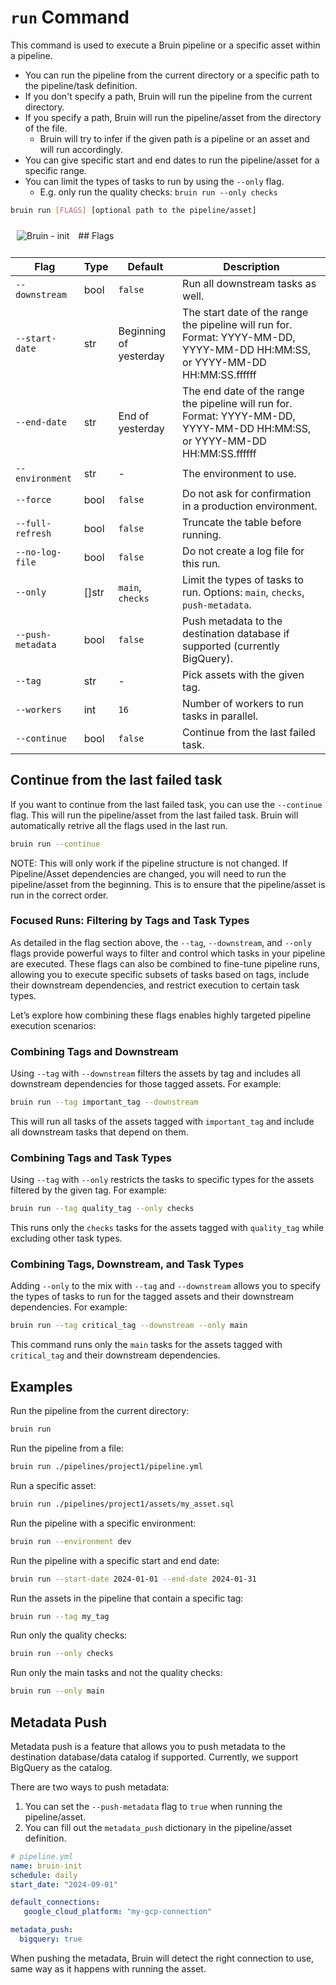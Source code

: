 # `run` Command

This command is used to execute a Bruin pipeline or a specific asset within a pipeline.

- You can run the pipeline from the current directory or a specific path to the pipeline/task definition.
- If you don't specify a path, Bruin will run the pipeline from the current directory.
- If you specify a path, Bruin will run the pipeline/asset from the directory of the file.
  - Bruin will try to infer if the given path is a pipeline or an asset and will run accordingly.
- You can give specific start and end dates to run the pipeline/asset for a specific range.
- You can limit the types of tasks to run by using the `--only` flag.
  - E.g. only run the quality checks: `bruin run --only checks`

```bash
bruin run [FLAGS] [optional path to the pipeline/asset]
```
<img alt="Bruin - init" src="/chesspipeline.gif" style="margin: 10px;" />
## Flags

| Flag | Type | Default | Description |
|------|------|---------|-------------|
| `--downstream` | bool | `false` | Run all downstream tasks as well. |
| `--start-date` | str | Beginning of yesterday | The start date of the range the pipeline will run for. Format: YYYY-MM-DD, YYYY-MM-DD HH:MM:SS, or YYYY-MM-DD HH:MM:SS.ffffff |
| `--end-date` | str | End of yesterday | The end date of the range the pipeline will run for. Format: YYYY-MM-DD, YYYY-MM-DD HH:MM:SS, or YYYY-MM-DD HH:MM:SS.ffffff |
| `--environment` | str | - | The environment to use. |
| `--force` | bool | `false` | Do not ask for confirmation in a production environment. |
| `--full-refresh` | bool | `false` | Truncate the table before running. |
| `--no-log-file` | bool | `false` | Do not create a log file for this run. |
| `--only` | []str | `main`, `checks` | Limit the types of tasks to run. Options: `main`, `checks`, `push-metadata`. |
| `--push-metadata` | bool | `false` | Push metadata to the destination database if supported (currently BigQuery). |
| `--tag` | str | - | Pick assets with the given tag. |
| `--workers` | int | `16` | Number of workers to run tasks in parallel. |
|  `--continue` | bool | `false` | Continue from the last failed task. |


## Continue from the last failed task

If you want to continue from the last failed task, you can use the `--continue` flag. This will run the pipeline/asset from the last failed task. Bruin will automatically retrive all the flags used in the last run.

```bash
bruin run --continue 
```

NOTE: This will only work if the pipeline structure is not changed. If Pipeline/Asset dependencies are changed, you will need to run the pipeline/asset from the beginning. This is to ensure that the pipeline/asset is run in the correct order.

### Focused Runs: Filtering by Tags and Task Types
As detailed in the flag section above, the  `--tag`, `--downstream`, and `--only` flags provide powerful ways to filter and control which tasks in your pipeline are executed. These flags can also be combined to fine-tune pipeline runs, allowing you to execute specific subsets of tasks based on tags, include their downstream dependencies, and restrict execution to certain task types.

Let’s explore how combining these flags enables highly targeted pipeline execution scenarios:

### Combining Tags and Downstream

Using `--tag` with `--downstream` filters the assets by tag and includes all downstream dependencies for those tagged assets. For example:
```bash
bruin run --tag important_tag --downstream
```
This will run all tasks of the assets tagged with `important_tag` and include all downstream tasks that depend on them.

### Combining Tags and Task Types
Using `--tag` with `--only` restricts the tasks to specific types for the assets filtered by the given tag. For example:
```bash
bruin run --tag quality_tag --only checks
```
This runs only the `checks` tasks for the assets tagged with `quality_tag` while excluding other task types.

### Combining Tags, Downstream, and Task Types

Adding `--only` to the mix  with `--tag` and `--downstream` allows you to specify the types of tasks to run for the tagged assets and their downstream dependencies. For example:
```bash
bruin run --tag critical_tag --downstream --only main
```
This command runs only the `main` tasks for the assets tagged with `critical_tag` and their downstream dependencies.
## Examples

Run the pipeline from the current directory:
```bash
bruin run
```

Run the pipeline from a file:
```bash
bruin run ./pipelines/project1/pipeline.yml
```

Run a specific asset:
```bash
bruin run ./pipelines/project1/assets/my_asset.sql
```

Run the pipeline with a specific environment:
```bash
bruin run --environment dev
```

Run the pipeline with a specific start and end date:
```bash
bruin run --start-date 2024-01-01 --end-date 2024-01-31
```

Run the assets in the pipeline that contain a specific tag:
```bash
bruin run --tag my_tag
```

Run only the quality checks:
```bash
bruin run --only checks
```

Run only the main tasks and not the quality checks:
```bash
bruin run --only main
```


## Metadata Push

Metadata push is a feature that allows you to push metadata to the destination database/data catalog if supported. Currently, we support BigQuery as the catalog.

There are two ways to push metadata:
1. You can set the `--push-metadata` flag to `true` when running the pipeline/asset.
2. You can fill out the `metadata_push` dictionary in the pipeline/asset definition.

```yaml
# pipeline.yml
name: bruin-init
schedule: daily
start_date: "2024-09-01"

default_connections:
   google_cloud_platform: "my-gcp-connection"

metadata_push:
  bigquery: true 
```

When pushing the metadata, Bruin will detect the right connection to use, same way as it happens with running the asset.









